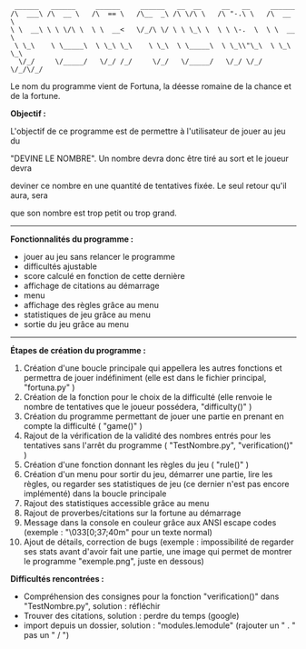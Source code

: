      ______   ______     ______     ______   __  __     __   __     ______    
    /\  ___\ /\  __ \   /\  == \   /\__  _\ /\ \/\ \   /\ "-.\ \   /\  __ \   
    \ \  __\ \ \ \/\ \  \ \  __<   \/_/\ \/ \ \ \_\ \  \ \ \-.  \  \ \  __ \  
     \ \_\    \ \_____\  \ \_\ \_\    \ \_\  \ \_____\  \ \_\\"\_\  \ \_\ \_\ 
      \/_/     \/_____/   \/_/ /_/     \/_/   \/_____/   \/_/ \/_/   \/_/\/_/ 


Le nom du programme vient de Fortuna, la déesse romaine de la chance et de la fortune.

**Objectif :**

L'objectif de ce programme est de permettre à l'utilisateur de jouer au jeu du

"DEVINE LE NOMBRE". Un nombre devra donc être tiré au sort et le joueur devra

deviner ce nombre en une quantité de tentatives fixée. Le seul retour qu'il aura, sera

que son nombre est trop petit ou trop grand.

--------------------------------------------------------------------------------------------------------------------------------

**Fonctionnalités du programme :**

- jouer au jeu sans relancer le programme
- difficultés ajustable
- score calculé en fonction de cette dernière
- affichage de citations au démarrage
- menu
- affichage des règles grâce au menu
- statistiques de jeu grâce au menu
- sortie du jeu grâce au menu

--------------------------------------------------------------------------------------------------------------------------------

**Étapes de création du programme :**

1. Création d'une boucle principale qui appellera les autres fonctions et permettra de jouer indéfiniment (elle est dans le fichier principal, "fortuna.py" )
2. Création de la fonction pour le choix de la difficulté (elle renvoie le nombre de tentatives que le joueur possédera, "difficulty()" )
3. Création du programme permettant de jouer une partie en prenant en compte la difficulté ( "game()" )
4. Rajout de la vérification de la validité des nombres entrés pour les tentatives sans l'arrêt du programme ( "TestNombre.py", "verification()" )
5. Création d'une fonction donnant les règles du jeu ( "rule()" )
6. Création d'un menu pour sortir du jeu, démarrer une partie, lire les règles, ou regarder ses statistiques de jeu (ce dernier n'est pas encore implémenté) dans la boucle principale
7. Rajout des statistiques accessible grâce au menu
8. Rajout de proverbes/citations sur la fortune au démarrage
9. Message dans la console en couleur grâce aux ANSI escape codes (exemple : "\033[0;37;40m" pour un texte normal)
10. Ajout de détails, correction de bugs (exemple : impossibilité de regarder ses stats avant d'avoir fait une partie, une image qui permet de montrer le programme "exemple.png", juste en dessous)

**Difficultés rencontrées :**

- Compréhension des consignes pour la fonction "verification()" dans "TestNombre.py", solution : réfléchir
- Trouver des citations, solution : perdre du temps (google)
- import depuis un dossier, solution : "modules.lemodule" (rajouter un " . " pas un " / ")

